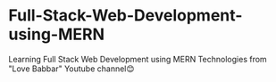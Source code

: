 # Full-Stack-Web-Development-using-MERN
Learning Full Stack Web Development using MERN Technologies  from "Love Babbar" Youtube channel😊

